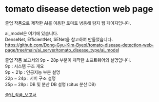 # tomato disease detection web page   
   
졸업 작품으로 제작한 AI를 이용한 토마토 병충해 탐지 웹 페이지입니다.

ai_model은 여기에 있습니다.   
DenseNet, EfficientNet, SENet을 참고하여 만들었습니다.   
https://github.com/Dong-Gyu-Kim-Byeol/tomato-disease-detection-web-page/tree/main/ai_server/tomato_disease_type/ai_model

졸업 작품 보고서의 9p ~ 28p 부분이 제작한 소프트웨어의 설명입니다.   
9p : 시스템 구조 개요   
9p ~ 21p : 인공지능 부분 설명   
22p ~ 24p : 서버 구조 설명   
25p ~ 28p : DB 및 분산 DB 설명 (citus 분산 DB)   
   
[졸업_작품_보고서](./졸업_작품_보고서.pdf)   

